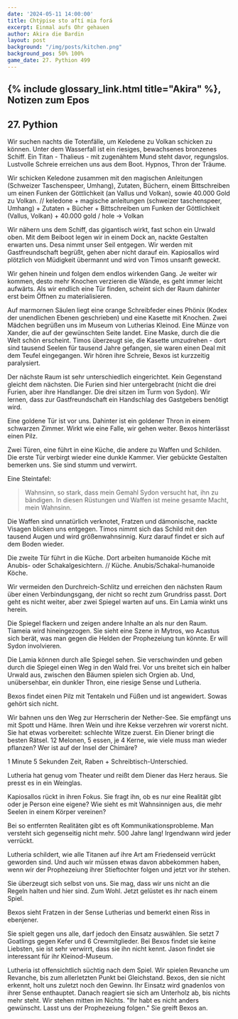 ```yaml
---
date: '2024-05-11 14:00:00'
title: Chtýpise sto aftí mia forá
excerpt: Einmal aufs Ohr gehauen
author: Akira die Bardin
layout: post
background: "/img/posts/kitchen.png"
background_pos: 50% 100%
game_date: 27. Pythion 499
---
```


## {% include glossary_link.html title="Akira" %}, Notizen zum Epos

## 27. Pythion

Wir suchen nachts die Totenfälle, um Keledene zu Volkan schicken zu können.
Unter dem Wasserfall ist ein riesiges, bewachsenes bronzenes Schiff. Ein Titan - Thalieus - mit zugenähtem Mund steht davor, regungslos. Lustvolle Schreie erreichen uns aus dem Boot. Hypnos, Thron der Träume.

Wir schicken Keledone zusammen mit den magischen Anleitungen (Schweizer Taschenspeer, Umhang), Zutaten, Büchern, einem Bittschreiben um einen Funken der Göttlichkeit (an Vallus und Volkan), sowie 40.000 Gold zu Volkan.
// keledone + magische anleitungen (schweizer taschenspeer, Umhang) + Zutaten + Bücher + Bittschreiben um Funken der Göttlichkeit (Vallus, Volkan) + 40.000 gold / hole -> Volkan


Wir nähern uns dem Schiff, das gigantisch wirkt, fast schon ein Urwald oben. Mit dem Beiboot legen wir in einem Dock an, nackte Gestalten erwarten uns. Desa nimmt unser Seil entgegen. Wir werden mit Gastfreundschaft begrüßt, gehen aber nicht darauf ein. Kapiosallos wird plötzlich von Müdigkeit übermannt und wird von Timos unsanft geweckt.

Wir gehen hinein und folgen dem endlos wirkenden Gang. Je weiter wir kommen, desto mehr Knochen verzieren die Wände, es geht immer leicht aufwärts. Als wir endlich eine Tür finden, scheint sich der Raum dahinter erst beim Öffnen zu materialisieren.

Auf marmornen Säulen liegt eine orange Schreibfeder eines Phönix (Kodex der unendlichen Ebenen geschrieben) und eine Kasette mit Knochen. Zwei Mädchen begrüßen uns im Museum von Lutherias Kleinod. Eine Münze von Xander, die auf der gewünschten Seite landet. Eine Maske, durch die die Welt schön erscheint. Timos überzeugt sie, die Kasette umzudrehen - dort sind tausend Seelen für tausend Jahre gefangen, sie waren einen Deal mit dem Teufel eingegangen. Wir hören ihre Schreie, Bexos ist kurzzeitig paralysiert.

Der nächste Raum ist sehr unterschiedlich eingerichtet. Kein Gegenstand gleicht dem nächsten. Die Furien sind hier untergebracht (nicht die drei Furien, aber ihre Handlanger. Die drei sitzen im Turm von Sydon). Wir lernen, dass zur Gastfreundschaft ein Handschlag des Gastgebers benötigt wird.

Eine goldene Tür ist vor uns. Dahinter ist ein goldener Thron in einem schwarzen Zimmer. Wirkt wie eine Falle, wir gehen weiter. Bexos hinterlässt einen Pilz.

Zwei Türen, eine führt in eine Küche, die andere zu Waffen und Schilden. Die erste Tür verbirgt wieder eine dunkle Kammer. Vier gebückte Gestalten bemerken uns. Sie sind stumm und verwirrt.

Eine Steintafel:

> Wahnsinn, so stark, dass mein Gemahl Sydon versucht hat, ihn zu bändigen.
> In diesen Rüstungen und Waffen ist meine gesamte Macht, mein Wahnsinn.

Die Waffen sind unnatürlich verknotet, Fratzen und dämonische, nackte Visagen blicken uns entgegen. Timos nimmt sich das Schild mit den tausend Augen und wird größenwahnsinnig. Kurz darauf findet er sich auf dem Boden wieder.

Die zweite Tür führt in die Küche. Dort arbeiten humanoide Köche mit Anubis- oder Schakalgesichtern.
// Küche. Anubis/Schakal-humanoide Köche.

Wir vermeiden den Durchreich-Schlitz und erreichen den nächsten Raum über einen Verbindungsgang, der nicht so recht zum Grundriss passt. Dort geht es nicht weiter, aber zwei Spiegel warten auf uns. Ein Lamia winkt uns herein.

Die Spiegel flackern und zeigen andere Inhalte an als nur den Raum. Tiameia wird hineingezogen. Sie sieht eine Szene in Mytros, wo Acastus sich berät, was man gegen die Helden der Prophezeiung tun könnte. Er will Sydon involvieren.

Die Lamia können durch alle Spiegel sehen. Sie verschwinden und geben durch die Spiegel einen Weg in den Wald frei. Vor uns breitet sich ein halber Urwald aus, zwischen den Bäumen spielen sich Orgien ab. Und, unübersehbar, ein dunkler Thron, eine riesige Sense und Lutheria.

Bexos findet einen Pilz mit Tentakeln und Füßen und ist angewidert. Sowas gehört sich nicht.

Wir bahnen uns den Weg zur Herrscherin der Nether-See. Sie empfängt uns mit Spott und Häme. Ihren Wein und ihre Kekse verzehren wir vorerst nicht. Sie hat etwas vorbereitet: schlechte Witze zuerst. Ein Diener bringt die besten Rätsel. 12 Melonen, 5 essen, je 4 Kerne, wie viele muss man wieder pflanzen? Wer ist auf der Insel der Chimäre?

1 Minute 5 Sekunden Zeit, Raben + Schreibtisch-Unterschied.

Lutheria hat genug vom Theater und reißt dem Diener das Herz heraus. Sie presst es in ein Weinglas.

Kapiosallos rückt in ihren Fokus. Sie fragt ihn, ob es nur eine Realität gibt oder je Person eine eigene? Wie sieht es mit Wahnsinnigen aus, die mehr Seelen in einem Körper vereinen?

Bei so entfernten Realitäten gibt es oft Kommunikationsprobleme. Man versteht sich gegenseitig nicht mehr. 500 Jahre lang! Irgendwann wird jeder verrückt.

Lutheria schildert, wie alle Titanen auf ihre Art am Friedenseid verrückt geworden sind. Und auch wir müssen etwas davon abbekommen haben, wenn wir der Prophezeiung ihrer Stieftochter folgen und jetzt vor ihr stehen.

Sie überzeugt sich selbst von uns. Sie mag, dass wir uns nicht an die Regeln halten und hier sind. Zum Wohl. Jetzt gelüstet es ihr nach einem Spiel.

Bexos sieht Fratzen in der Sense Lutherias und bemerkt einen Riss in ebenjener.

Sie spielt gegen uns alle, darf jedoch den Einsatz auswählen. Sie setzt 7 Goatlings gegen Kefer und 6 Crewmitglieder. Bei Bexos findet sie keine Liebsten, sie ist sehr verwirrt, dass sie ihn nicht kennt. Jason findet sie interessant für ihr Kleinod-Museum.

Lutheria ist offensichtlich süchtig nach dem Spiel. Wir spielen Revanche um Revanche, bis zum allerletzten Punkt bei Gleichstand. Bexos, den sie nicht erkennt, holt uns zuletzt noch den Gewinn. Ihr Einsatz wird gnadenlos von ihrer Sense enthauptet. Danach reagiert sie sich am Unterholz ab, bis nichts mehr steht. Wir stehen mitten im Nichts. "Ihr habt es nicht anders gewünscht. Lasst uns der Prophezeiung folgen." Sie greift Bexos an.
